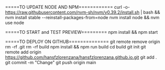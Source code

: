 =====TO UPDATE NODE AND NPM============
curl -o- https://raw.githubusercontent.com/nvm-sh/nvm/v0.39.2/install.sh | bash && nvm install stable --reinstall-packages-from=node
nvm install node && nvm use node

=====TO START and TEST PREVIEW=========
npm install && npm start

=====TO DEPLOY ON GITHUB==============
git remote remove origin
rm -rf .git
rm -rf build
npm install && npm run build
cd build
git init
git remote add origin https://github.com/hansfzlorenzana/hansfzlorenzana.github.io.git
git add .
git commit -m "Change"
git push origin main